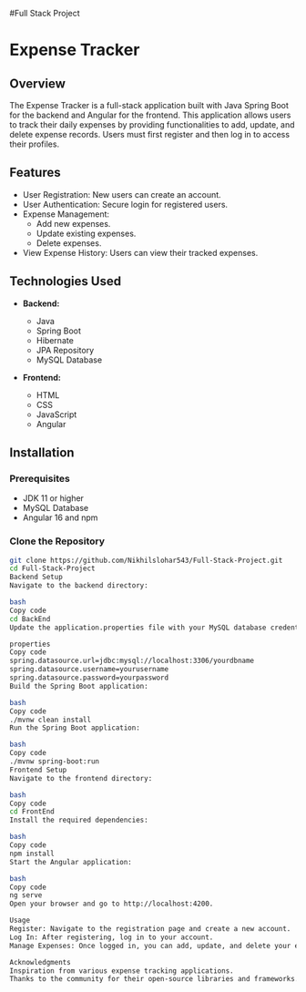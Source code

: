 #Full Stack Project 

# Expense Tracker

## Overview

The Expense Tracker is a full-stack application built with Java Spring Boot for the backend and Angular for the frontend. This application allows users to track their daily expenses by providing functionalities to add, update, and delete expense records. Users must first register and then log in to access their profiles.

## Features

- User Registration: New users can create an account.
- User Authentication: Secure login for registered users.
- Expense Management:
  - Add new expenses.
  - Update existing expenses.
  - Delete expenses.
- View Expense History: Users can view their tracked expenses.

## Technologies Used

- **Backend:**
  - Java
  - Spring Boot
  - Hibernate
  - JPA Repository
  - MySQL Database

- **Frontend:**
  - HTML
  - CSS
  - JavaScript
  - Angular

## Installation

### Prerequisites

- JDK 11 or higher
- MySQL Database
- Angular 16 and npm

### Clone the Repository

```bash
git clone https://github.com/Nikhilslohar543/Full-Stack-Project.git
cd Full-Stack-Project
Backend Setup
Navigate to the backend directory:

bash
Copy code
cd BackEnd
Update the application.properties file with your MySQL database credentials:

properties
Copy code
spring.datasource.url=jdbc:mysql://localhost:3306/yourdbname
spring.datasource.username=yourusername
spring.datasource.password=yourpassword
Build the Spring Boot application:

bash
Copy code
./mvnw clean install
Run the Spring Boot application:

bash
Copy code
./mvnw spring-boot:run
Frontend Setup
Navigate to the frontend directory:

bash
Copy code
cd FrontEnd
Install the required dependencies:

bash
Copy code
npm install
Start the Angular application:

bash
Copy code
ng serve
Open your browser and go to http://localhost:4200.

Usage
Register: Navigate to the registration page and create a new account.
Log In: After registering, log in to your account.
Manage Expenses: Once logged in, you can add, update, and delete your expenses.

Acknowledgments
Inspiration from various expense tracking applications.
Thanks to the community for their open-source libraries and frameworks.
